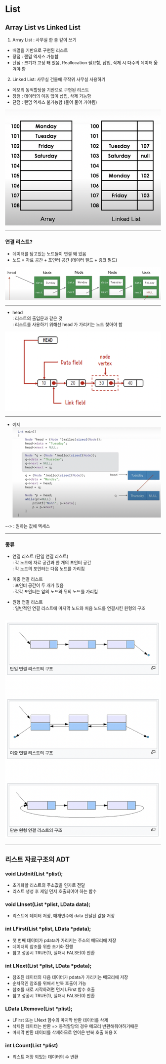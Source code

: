 # List 

## Array List vs Linked List

1. Array List : 사무실 한 충 같이 쓰기    

* 배열을 기반으로 구현된 리스트
* 장점 : 랜덤 엑세스 가능함
* 단점 : 크기가 고정 돼 있음, Reallocation 필요함, 삽입, 삭제 시 다수의 데이터 옮겨야 함

 2. Linked List: 사무실 건물에 무작위 사무실 사용하기   

* 메모리 동적할당을 기반으로 구현된 리스트
* 장점 : 데이터의 이동 없이 삽입, 삭제 가능함
* 단점 : 랜덤 엑세스 불가능함 (물어 물어 가야됨)


![배열](./image/arraylist.png)


---

### 연결 리스트? 
* 데이터를 담고있는 노드들이 연결 돼 있음
* 노드 = 자료 공간 + 포인터 공간
(데이터 필드 + 링크 필드)


![노드](./image/node.png)

---



* head   
  : 리스트의 출입문과 같은 것  
: 리스트를 사용하기 위해선 head 가 가리키는 노드 찾아야 함

![head](./image/head.png)

---
* 예제 
![예제](./image/str.png) 

--> : 원하는 값에 엑세스


---

### 종류

* 연결 리스트 (단일 연결 리스트)  
: 각 노드에 자료 공간과 한 개의 포인터 공간  
:  각 노드의 포인터는 다음 노드를 가리킴

* 이중 연결 리스트  
: 포인터 공간이 두 개가 있음  
: 각각 포인터는 앞의 노드와 뒤의 노드를 가리킴  
 
* 원형 연결 리스트  
: 일반적인 연결 리스트에 마지막 노드와 처음 노드를 연결시킨 원형의 구조
   

![종류](./image/kinds.png)
   ----

--- 

## 리스트 자료구조의 ADT 

### void ListInit(List *plist);
- 초기화할 리스트의 주소값을 인자로 전달
- 리스트 생성 후 제일 먼저 호출되어야 하는 함수

### void LInset(List *plist, LData data);
- 리스트에 데이터 저장, 매개변수에 data 전달된 값을 저장

### int LFirst(List *plist, LData *pdata);
- 첫 번째 데이터가 pdata가 가리키는 주소의 메모리에 저장
- 데이터의 참조를 위한 초기화 진행
- 참고 성공시 TRUE(1), 실패시 FALSE(0) 반환

### int LNext(List *plist, LData *pdata);
- 참조된 데이터의 다음 데이터가 pdata가 가리키는 메모리에 저장
- 순차적인 참조를 위해서 반복 호출이 가능
- 참조를 새로 시작하려면 먼저 LFirst 함수 호출
- 참고 성공시 TRUE(1), 실패시 FALSE(0) 반환

### LData LRemove(List *plist);
- LFirst 또는 LNext 함수의 마지막 반환 데이터를 삭제
- 삭제된 데이터는 반환 => 동적할당의 경우 메모리 반환해줘야하기때문
- 마지막 반환 데이터를 삭제하므로 연이은 반복 호출 허용 X

### int LCount(List *plist)
- 리스트 저장 되있는 데이터의 수 반환
